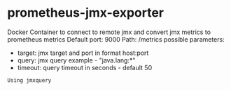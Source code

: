 # prometheus-jmx-exporter

Docker Container to connect to remote jmx and convert jmx metrics to prometheus metrics
Default port: 9000
Path: /metrics
possible parameters:
- target: jmx target and port in format host:port
- query: jmx query example - "java.lang:*"
- timeout: query timeout in seconds - default 50 


`Using jmxquery`

